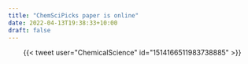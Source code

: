 ```yaml
---
title: "ChemSciPicks paper is online"
date: 2022-04-13T19:38:33+10:00
draft: false
---
```


<center>{{< tweet user="ChemicalScience" id="1514166511983738885" >}}</center>

<!--more-->
